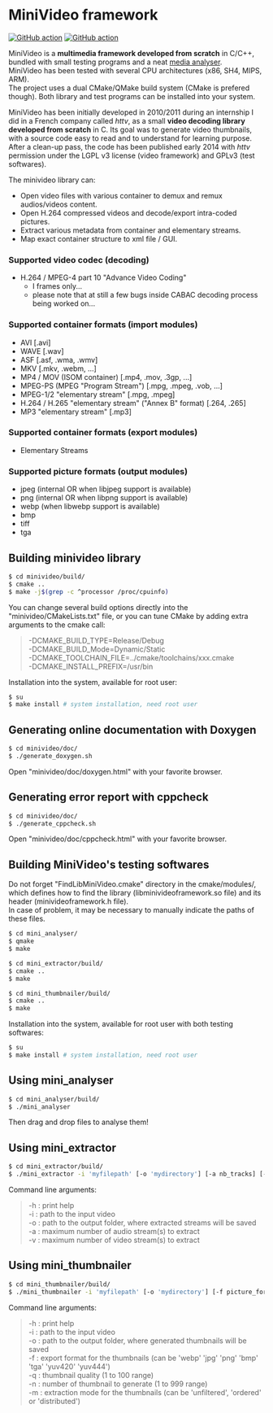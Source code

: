 MiniVideo framework
===================

[![GitHub action](https://img.shields.io/github/workflow/status/emericg/MiniVideo/MiniVideo%20CI%20builds.svg?style=flat-square)](https://github.com/emericg/MiniVideo/actions)
[![GitHub action](https://img.shields.io/github/workflow/status/emericg/MiniVideo/MiniAnalyser%20CI%20builds.svg?style=flat-square)](https://github.com/emericg/MiniVideo/actions)

MiniVideo is a **multimedia framework developed from scratch** in C/C++, bundled with small testing programs and a neat [media analyser](mini_analyser/).  
MiniVideo has been tested with several CPU architectures (x86, SH4, MIPS, ARM).  
The project uses a dual CMake/QMake build system (CMake is prefered though). Both library and test programs can be installed into your system.  

MiniVideo has been initially developed in 2010/2011 during an internship I did in a French company called *httv*, as a small **video decoding library developed from scratch** in C. Its goal was to generate video thumbnails, with a source code easy to read and to understand for learning purpose. After a clean-up pass, the code has been published early 2014 with *httv* permission under the LGPL v3 license (video framework) and GPLv3 (test softwares).  

The minivideo library can:
* Open video files with various container to demux and remux audios/videos content.
* Open H.264 compressed videos and decode/export intra-coded pictures.
* Extract various metadata from container and elementary streams.
* Map exact container structure to xml file / GUI.

### Supported video codec (decoding)
- H.264 / MPEG-4 part 10 "Advance Video Coding"
  - I frames only...
  - please note that at still a few bugs inside CABAC decoding process being worked on...

### Supported container formats (import modules)
- AVI [.avi]
- WAVE [.wav]
- ASF [.asf, .wma, .wmv]
- MKV [.mkv, .webm, ...]
- MP4 / MOV (ISOM container) [.mp4, .mov, .3gp, ...]
- MPEG-PS (MPEG "Program Stream") [.mpg, .mpeg, .vob, ...]
- MPEG-1/2 "elementary stream" [.mpg, .mpeg]
- H.264 / H.265 "elementary stream" ("Annex B" format) [.264, .265]
- MP3 "elementary stream" [.mp3]

### Supported container formats (export modules)
- Elementary Streams

### Supported picture formats (output modules)
- jpeg (internal OR when libjpeg support is available)
- png (internal OR when libpng support is available)
- webp (when libwebp support is available)
- bmp
- tiff
- tga


Building minivideo library
--------------------------

```bash
$ cd minivideo/build/
$ cmake ..
$ make -j$(grep -c ^processor /proc/cpuinfo)
```

You can change several build options directly into the "minivideo/CMakeLists.txt" 
file, or you can tune CMake by adding extra arguments to the cmake call:

> -DCMAKE_BUILD_TYPE=Release/Debug  
> -DCMAKE_BUILD_Mode=Dynamic/Static  
> -DCMAKE_TOOLCHAIN_FILE=../cmake/toolchains/xxx.cmake  
> -DCMAKE_INSTALL_PREFIX=/usr/bin  

Installation into the system, available for root user:

```bash
$ su
$ make install # system installation, need root user
```

Generating online documentation with Doxygen
--------------------------------------------

```bash
$ cd minivideo/doc/
$ ./generate_doxygen.sh
```

Open "minivideo/doc/doxygen.html" with your favorite browser.

Generating error report with cppcheck
-------------------------------------

```bash
$ cd minivideo/doc/
$ ./generate_cppcheck.sh
```

Open "minivideo/doc/cppcheck.html" with your favorite browser.

Building MiniVideo's testing softwares
--------------------------------------

Do not forget "FindLibMiniVideo.cmake" directory in the cmake/modules/, which defines
how to find the library (libminivideoframework.so file) and its header (minivideoframework.h file).  
In case of problem, it may be necessary to manually indicate the paths of these files.

```bash
$ cd mini_analyser/
$ qmake
$ make
```

```bash
$ cd mini_extractor/build/
$ cmake ..
$ make
```

```bash
$ cd mini_thumbnailer/build/
$ cmake ..
$ make
```

Installation into the system, available for root user with both testing softwares:

```bash
$ su
$ make install # system installation, need root user
```

Using mini_analyser
-------------------

```bash
$ cd mini_analyser/build/
$ ./mini_analyser
```

Then drag and drop files to analyse them!

Using mini_extractor
--------------------

```bash
$ cd mini_extractor/build/
$ ./mini_extractor -i 'myfilepath' [-o 'mydirectory'] [-a nb_tracks] [-v nb_tracks]
```

Command line arguments:
> -h : print help  
> -i : path to the input video  
> -o : path to the output folder, where extracted streams will be saved  
> -a : maximum number of audio stream(s) to extract  
> -v : maximum number of video stream(s) to extract  

Using mini_thumbnailer
----------------------

```bash
$ cd mini_thumbnailer/build/
$ ./mini_thumbnailer -i 'myfilepath' [-o 'mydirectory'] [-f picture_format] [-q picture_quality] [-n picture_number] [-m picture_extractionmode]
```

Command line arguments:
> -h : print help  
> -i : path to the input video  
> -o : path to the output folder, where generated thumbnails will be saved  
> -f : export format for the thumbnails (can be 'webp' 'jpg' 'png' 'bmp' 'tga' 'yuv420' 'yuv444')  
> -q : thumbnail quality (1 to 100 range)  
> -n : number of thumbnail to generate (1 to 999 range)  
> -m : extraction mode for the thumbnails (can be 'unfiltered', 'ordered' or 'distributed')  
